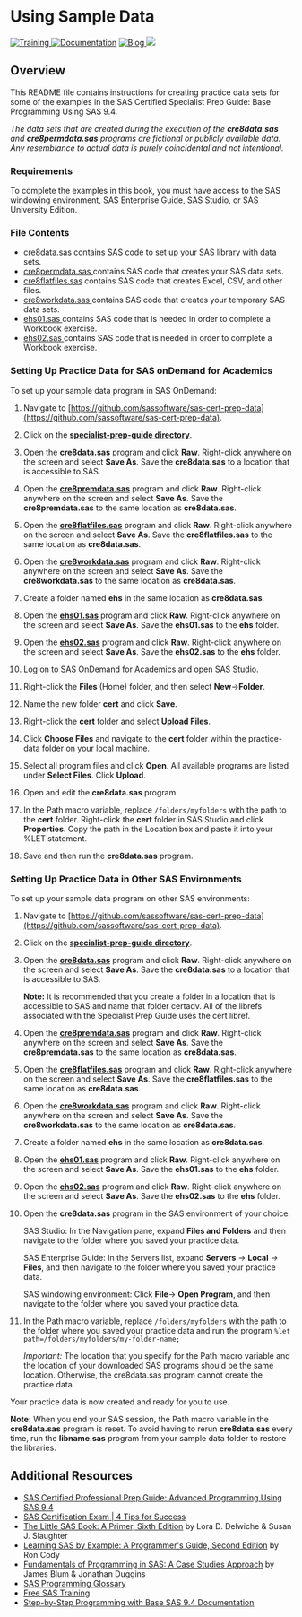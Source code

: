 # Using Sample Data
  <a href="https://www.sas.com/certify"> <img src="https://img.shields.io/badge/-SAS%20Training-red.svg?" alt="Training"> </a>
  <a href="https://documentation.sas.com"> <img src="https://img.shields.io/badge/-Documentation-yellowgreen.svg?" alt="Documentation"></a>
  <a href="https://blogs.sas.com/content/topic/programming-tips/">     <img src="https://img.shields.io/badge/Blog-Programming%20Tips-blue.svg?" alt="Blog"> </a> 
    <a href="https://communities.sas.com" alt=SAS Communities> <img src="https://img.shields.io/badge/-SAS%20Communities-orange">  </a>

## Overview
This README file contains instructions for creating practice data sets for some of the examples in the SAS Certified Specialist Prep Guide: Base Programming Using SAS 9.4. 

*The data sets that are created during the execution of the **cre8data.sas** and **cre8permdata.sas** programs are fictional or publicly available data. Any resemblance to actual data is purely coincidental and not intentional.*

### Requirements
To complete the examples in this book, you must have access to the SAS windowing environment, SAS Enterprise Guide, SAS Studio, or SAS University Edition.
### File Contents
- [cre8data.sas](https://github.com/sassoftware/sas-cert-prep-data/blob/master/specialist-prep-guide/cre8data.sas) contains SAS code to set up your SAS library with data sets. 
- [cre8permdata.sas ](https://github.com/sassoftware/sas-cert-prep-data/blob/master/specialist-prep-guide/cre8permdata.sas) contains SAS code that creates your SAS data sets. 
- [cre8flatfiles.sas](https://github.com/sassoftware/sas-cert-prep-data/blob/master/specialist-prep-guide/cre8flatfiles.sas) contains SAS code that creates Excel, CSV, and other files. 
- [cre8workdata.sas ](https://github.com/sassoftware/sas-cert-prep-data/blob/master/specialist-prep-guide/cre8workdata.sas) contains SAS code that creates your temporary SAS data sets. 
- [ehs01.sas ](https://github.com/sassoftware/sas-cert-prep-data/blob/master/specialist-prep-guide/ehs01.sas) contains SAS code that is needed in order to complete a Workbook exercise.
- [ehs02.sas ](https://github.com/sassoftware/sas-cert-prep-data/blob/master/specialist-prep-guide/ehs02.sas) contains SAS code that is needed in order to complete a Workbook exercise.
### Setting Up Practice Data for SAS onDemand for Academics
To set up your sample data program in SAS OnDemand:
1. Navigate to [https://github.com/sassoftware/sas-cert-prep-data](https://github.com/sassoftware/sas-cert-prep-data).
2. Click on the **[specialist-prep-guide directory](https://github.com/sassoftware/sas-cert-prep-data/tree/master/specialist-prep-guide)**.
3. Open the **[cre8data.sas](https://github.com/sassoftware/sas-cert-prep-data/blob/master/specialist-prep-guide/cre8data.sas)** program and click **Raw**. Right-click anywhere on the screen and select **Save As**. Save the **cre8data.sas** to a location that is accessible to SAS.
4. Open the **[cre8premdata.sas](https://github.com/sassoftware/sas-cert-prep-data/blob/master/specialist-prep-guide/cre8permdata.sas)** program and click **Raw**. Right-click anywhere on the screen and select **Save As**. Save the **cre8premdata.sas** to the same location as **cre8data.sas**. 
5. Open the **[cre8flatfiles.sas](https://github.com/sassoftware/sas-cert-prep-data/blob/master/specialist-prep-guide/cre8flatfiles.sas)** program and click **Raw**. Right-click anywhere on the screen and select **Save As**. Save the **cre8flatfiles.sas** to the same location as **cre8data.sas**.
6. Open the **[cre8workdata.sas](https://github.com/sassoftware/sas-cert-prep-data/blob/master/specialist-prep-guide/cre8workdata.sas)** program and click **Raw**. Right-click anywhere on the screen and select **Save As**. Save the **cre8workdata.sas** to the same location as **cre8data.sas**. 
7. Create a folder named **ehs** in the same location as **cre8data.sas**. 
8. Open the **[ehs01.sas](https://github.com/sassoftware/sas-cert-prep-data/blob/master/specialist-prep-guide/ehs01.sas)** program and click **Raw**. Right-click anywhere on the screen and select **Save As**. Save the **ehs01.sas** to the **ehs** folder. 
9. Open the **[ehs02.sas](https://github.com/sassoftware/sas-cert-prep-data/blob/master/specialist-prep-guide/ehs02.sas)** program and click **Raw**. Right-click anywhere on the screen and select **Save As**. Save the **ehs02.sas** to the **ehs** folder. 

10. Log on to SAS OnDemand for Academics and open SAS Studio.
11. Right-click the **Files** (Home) folder, and then select **New**→**Folder**.
12. Name the new folder **cert** and click **Save**.
13. Right-click the **cert** folder and select **Upload Files**.
14. Click **Choose Files** and navigate to the **cert** folder within the practice-data folder on your local machine.
15. Select all program files and click **Open**. All available programs are listed under **Select Files**. Click **Upload**.
16. Open and edit the **cre8data.sas** program.
17. In the Path macro variable, replace `/folders/myfolders` with the path to the **cert** folder. Right-click the **cert** folder in SAS Studio and click **Properties**. Copy the path in the Location box and paste it into your %LET statement. 
18. Save and then run the **cre8data.sas** program.

### Setting Up Practice Data in Other SAS Environments

To set up your sample data program on other SAS environments:
1. Navigate to [https://github.com/sassoftware/sas-cert-prep-data](https://github.com/sassoftware/sas-cert-prep-data).
2. Click on the **[specialist-prep-guide directory](https://github.com/sassoftware/sas-cert-prep-data/tree/master/specialist-prep-guide)**.
3. Open the **[cre8data.sas](https://github.com/sassoftware/sas-cert-prep-data/blob/master/specialist-prep-guide/cre8data.sas)** program and click **Raw**. Right-click anywhere on the screen and select **Save As**. Save the **cre8data.sas** to a location that is accessible to SAS. 

	**Note:** It is recommended that you create a folder in a location that is accessible to SAS and name that folder certadv. All of the librefs associated with the Specialist Prep Guide uses the cert libref. 

4. Open the **[cre8premdata.sas](https://github.com/sassoftware/sas-cert-prep-data/blob/master/specialist-prep-guide/cre8permdata.sas)** program and click **Raw**. Right-click anywhere on the screen and select **Save As**. Save the **cre8premdata.sas** to the same location as **cre8data.sas**. 

5. Open the **[cre8flatfiles.sas](https://github.com/sassoftware/sas-cert-prep-data/blob/master/specialist-prep-guide/cre8flatfiles.sas)** program and click **Raw**. Right-click anywhere on the screen and select **Save As**. Save the **cre8flatfiles.sas** to the same location as **cre8data.sas**.

6. Open the **[cre8workdata.sas](https://github.com/sassoftware/sas-cert-prep-data/blob/master/specialist-prep-guide/cre8workdata.sas)** program and click **Raw**. Right-click anywhere on the screen and select **Save As**. Save the **cre8workdata.sas** to the same location as **cre8data.sas**. 

7. Create a folder named **ehs** in the same location as **cre8data.sas**. 

8. Open the **[ehs01.sas](https://github.com/sassoftware/sas-cert-prep-data/blob/master/specialist-prep-guide/ehs01.sas)** program and click **Raw**. Right-click anywhere on the screen and select **Save As**. Save the **ehs01.sas** to the **ehs** folder. 

9. Open the **[ehs02.sas](https://github.com/sassoftware/sas-cert-prep-data/blob/master/specialist-prep-guide/ehs02.sas)** program and click **Raw**. Right-click anywhere on the screen and select **Save As**. Save the **ehs02.sas** to the **ehs** folder. 

10. Open the **cre8data.sas** program in the SAS environment of your choice. 

	SAS Studio: In the Navigation pane, expand **Files and Folders** and then navigate to the folder where you saved your practice data. 
	
	SAS Enterprise Guide: In the Servers list, expand **Servers** → **Local** → **Files**, and then navigate to the folder where you saved your practice data. 

	SAS windowing environment: Click **File**→ **Open Program**, and then navigate to the folder where you saved your practice data. 

11. In the Path macro variable, replace `/folders/myfolders` with the path to the folder where you saved your practice data and run the program `%let path=/folders/myfolders/my-folder-name;`

	*Important:* The location that you specify for the Path macro variable and the location of your downloaded SAS programs should be the same location. Otherwise, the cre8data.sas program cannot create the practice data.

Your practice data is now created and ready for you to use. 
	
**Note:** When you end your SAS session, the Path macro variable in the **cre8data.sas** program is reset. To avoid having to rerun **cre8data.sas** every time, run the **libname.sas** program from your sample data folder to restore the libraries.
	
## Additional Resources
* [SAS Certified Professional Prep Guide: Advanced Programming Using SAS 9.4](https://www.sas.com/store/books/categories/certification-guide/sas-certified-professional-prep-guide-advanced-programming-using-sas-9-4/prodBK_73006_en.html)
* [SAS Certification Exam | 4 Tips for Success](https://www.youtube.com/watch?v=OpQ0SMNXiYE&list=PLVV6eZFA22QwrXd6nSDU18E6XgXSMOs87&index=12&t=0s)
* [The Little SAS Book: A Primer, Sixth Edition](https://www.sas.com/store/prodBK_73044_en.html?storeCode=SAS_US) by Lora D. Delwiche & Susan J. Slaughter
* [Learning SAS by Example: A Programmer's Guide, Second Edition](https://www.sas.com/store/books/categories/getting-started/learning-sas-by-example-a-programmer-s-guide-second-edition/prodBK_71442_en.html) by Ron Cody
* [Fundamentals of Programming in SAS: A Case Studies Approach](https://www.sas.com/store/books/categories/getting-started/fundamentals-of-programming-in-sas-a-case-studies-approach/prodBK_71342_en.html) by James Blum & Jonathan Duggins
* [SAS Programming Glossary](https://documentation.sas.com/?cdcId=pgmsascdc&cdcVersion=9.4_3.4&docsetId=pgmsasgl&docsetTarget=glossary.htm)
* [Free SAS Training](https://www.sas.com/en_us/training/offers/free-training.html)
* [Step-by-Step Programming with Base SAS 9.4 Documentation](https://go.documentation.sas.com/?cdcId=pgmsascdc&cdcVersion=9.4_3.4&docsetId=basess&docsetTarget=titlepage.htm)
